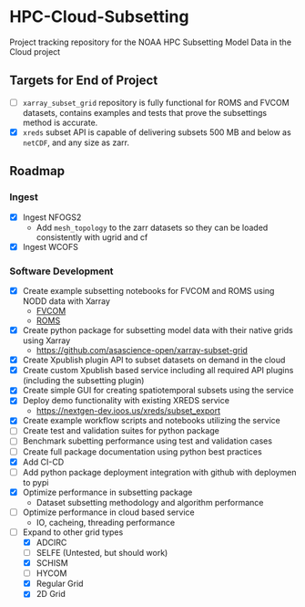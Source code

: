 # HPC-Cloud-Subsetting
Project tracking repository for the NOAA HPC Subsetting Model Data in the Cloud project

## Targets for End of Project
- [ ] `xarray_subset_grid` repository is fully functional for ROMS and FVCOM datasets, contains examples and tests that prove the subsettings method is accurate.
- [X] `xreds` subset API is capable of delivering subsets 500 MB and below as `netCDF`, and any size as zarr. 

## Roadmap
### Ingest
- [x] Ingest NFOGS2
   * Add `mesh_topology` to the zarr datasets so they can be loaded consistently with ugrid and cf
- [x] Ingest WCOFS

### Software Development
- [x] Create example subsetting notebooks for FVCOM and ROMS using NODD data with Xarray
    * [FVCOM](https://github.com/mpiannucci/ocean-notebooks/blob/main/ngofs2_best_subset.ipynb)
    * [ROMS](https://github.com/mpiannucci/ocean-notebooks/blob/main/wcofs_best_subset.ipynb)
- [x] Create python package for subsetting model data with their native grids using Xarray
    * https://github.com/asascience-open/xarray-subset-grid
- [x] Create Xpublish plugin API to subset datasets on demand in the cloud
- [x] Create custom Xpublish based service including all required API plugins (including the subsetting plugin)
- [x] Create simple GUI for creating spatiotemporal subsets using the service
- [x] Deploy demo functionality with existing XREDS service
    * https://nextgen-dev.ioos.us/xreds/subset_export
- [x] Create example workflow scripts and notebooks utilizing the service
- [ ] Create test and validation suites for python package
- [ ] Benchmark subetting performance using test and validation cases
- [ ] Create full package documentation using python best practices
- [x] Add CI-CD
- [ ] Add python package deployment integration with github with deploymen to pypi
- [x] Optimize performance in subsetting package
    * Dataset subsetting methodology and algorithm performance
- [ ] Optimize performance in cloud based service
    * IO, cacheing, threading performance 
- [ ] Expand to other grid types
    - [x] ADCIRC
    - [ ] SELFE (Untested, but should work)
    - [X] SCHISM
    - [ ] HYCOM
    - [X] Regular Grid
    - [X] 2D Grid
